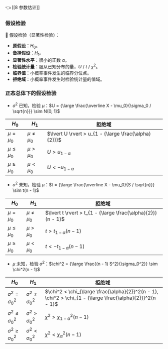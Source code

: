 👈 [[8 参数估计]]

### 假设检验

💎 假设检验（显著性检验）：

- **原假设**：$H_0$。
- **备择假设**：$H_1$。
- **显著性水平**：很小的正数 $\alpha$。
- **检验统计量**：服从已知分布的量，$U$ / $t$ / $\chi^2$。
- **临界值**：小概率事件发生的临界分位点。
- **拒绝域**：小概率事件发生时检验统计量的值域。

### 正态总体下的假设检验

- $\sigma^2$ 已知，检验 $\mu$：$U = {\large \frac{\overline X - \mu_0}{\sigma_0 / \sqrt{n}}} \sim N(0, 1)$

| $H_0$ | $H_1$ | 拒绝域 |
| ---- | ---- | ---- |
| $\mu = \mu_0$ | $\mu \neq \mu_0$ | $\lvert U \rvert > u_{1 - {\large \frac{\alpha}{2}}}$ |
| $\mu \leqslant \mu_0$ | $\mu > \mu_0$ | $U > u_{1 - \alpha}$ |
| $\mu \geqslant \mu_0$ | $\mu < \mu_0$ | $U < -u_{1 - \alpha}$ |

- $\sigma^2$ 未知，检验 $\mu$：$t = {\large \frac{\overline X - \mu_0}{S / \sqrt{n}}} \sim t(n - 1)$

| $H_0$ | $H_1$ | 拒绝域 |
| ---- | ---- | ---- |
| $\mu = \mu_0$ | $\mu \neq \mu_0$ | $\lvert t \rvert > t_{1 - {\large \frac{\alpha}{2}}}(n - 1)$ |
| $\mu \leqslant \mu_0$ | $\mu > \mu_0$ | $t > t_{1 - \alpha}(n - 1)$ |
| $\mu \geqslant \mu_0$ | $\mu < \mu_0$ | $t < -t_{1 - \alpha}(n - 1)$ |

- $\mu$ 未知，检验 $\sigma^2$：$\chi^2 = {\large \frac{(n - 1) S^2}{\sigma_0^2}} \sim \chi^2(n - 1)$

| $H_0$ | $H_1$ | 拒绝域 |
| ---- | ---- | ---- |
| $\sigma^2 = \sigma_0^2$ | $\sigma^2 \neq \sigma_0^2$ | $\chi^2 < \chi_{\large \frac{\alpha}{2}}^2(n - 1), \chi^2 > \chi_{1 - {\large \frac{\alpha}{2}}}^2(n - 1)$ |
| $\sigma^2 \leqslant \sigma_0^2$ | $\sigma^2 > \sigma_0^2$ | $\chi^2 > \chi_{1 - \alpha}^2(n - 1)$ |
| $\sigma^2 \geqslant \sigma_0^2$ | $\sigma^2 < \sigma_0^2$ | $\chi^2 < \chi_\alpha^2(n - 1)$ |
